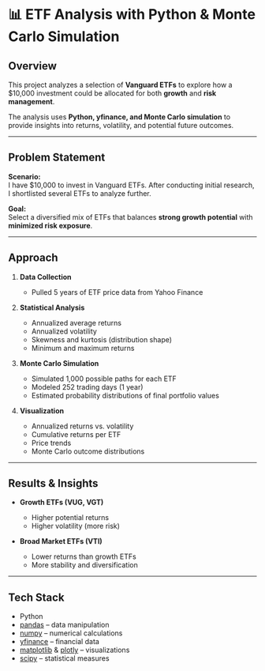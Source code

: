 # 📊 ETF Analysis with Python & Monte Carlo Simulation

## Overview
This project analyzes a selection of **Vanguard ETFs** to explore how a $10,000 investment could be allocated for both **growth** and **risk management**.  

The analysis uses **Python, yfinance, and Monte Carlo simulation** to provide insights into returns, volatility, and potential future outcomes.

---

## Problem Statement
**Scenario:**  
I have $10,000 to invest in Vanguard ETFs. After conducting initial research, I shortlisted several ETFs to analyze further.  

**Goal:**  
Select a diversified mix of ETFs that balances **strong growth potential** with **minimized risk exposure**.

---

## Approach

1. **Data Collection**  
   - Pulled 5 years of ETF price data from Yahoo Finance
2. **Statistical Analysis**  
   - Annualized average returns  
   - Annualized volatility  
   - Skewness and kurtosis (distribution shape)  
   - Minimum and maximum returns  

3. **Monte Carlo Simulation**  
   - Simulated 1,000 possible paths for each ETF  
   - Modeled 252 trading days (1 year)  
   - Estimated probability distributions of final portfolio values  

4. **Visualization**  
   - Annualized returns vs. volatility  
   - Cumulative returns per ETF  
   - Price trends  
   - Monte Carlo outcome distributions  

---

## Results & Insights
- **Growth ETFs (VUG, VGT)**  
  - Higher potential returns  
  - Higher volatility (more risk)  

- **Broad Market ETFs (VTI)**  
  - Lower returns than growth ETFs  
  - More stability and diversification  

---

## Tech Stack
- Python 
- [pandas](https://pandas.pydata.org/) – data manipulation  
- [numpy](https://numpy.org/) – numerical calculations  
- [yfinance](https://github.com/ranaroussi/yfinance) – financial data  
- [matplotlib](https://matplotlib.org/) & [plotly](https://plotly.com/python/) – visualizations  
- [scipy](https://scipy.org/) – statistical measures  

